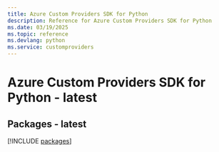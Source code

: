 ```yaml
---
title: Azure Custom Providers SDK for Python
description: Reference for Azure Custom Providers SDK for Python
ms.date: 03/19/2025
ms.topic: reference
ms.devlang: python
ms.service: customproviders
---
```

# Azure Custom Providers SDK for Python - latest
## Packages - latest
[!INCLUDE [packages](custom-providers-index.md)]